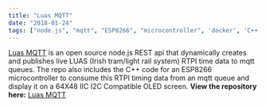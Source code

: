 ```yaml
---
title: "Luas MQTT"
date: "2018-01-24"
tags: ["node.js", "mqtt", "ESP8266", "microcontroller", 'docker', 'C++']
---
```


[Luas MQTT] is an open source node.js REST api that dynamically creates and publishes live LUAS (Irish tram/light rail system) RTPI time data to mqtt queues. The repo also includes the C++ code for an ESP8266 microcontroller to consume this RTPI timing data from an mqtt queue and display it on a 64X48 IIC I2C Compatible OLED screen. **View the repository here:** [Luas MQTT]

<!--- reference links --->
[Luas MQTT]: <https://github.com/darrenbritton/luas-mqtt>

